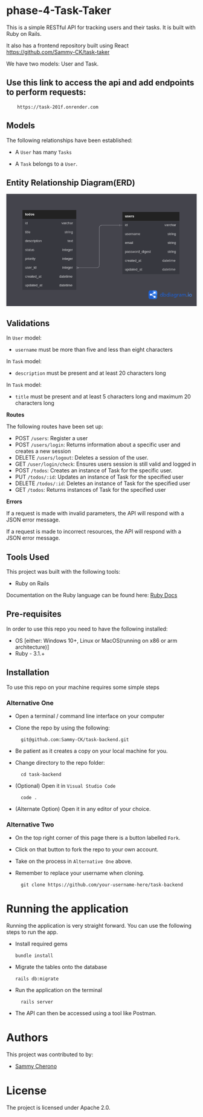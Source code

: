 # phase-4-Task-Taker
This is a simple RESTful API for tracking users and their tasks. It is built with Ruby on Rails.

It also has a frontend repository built using React
        https://github.com/Sammy-CK/task-taker

        
We have two models: User and Task.


## Use this link to access the api and add endpoints to perform requests:
        https://task-201f.onrender.com

## Models

The following relationships have been established:

- A `User` has many `Tasks`

- A `Task` belongs to a `User`.

## Entity Relationship Diagram(ERD)
<img src="relationship.png">

## Validations

In `User` model:
- `username` must be more than five and less than eight characters

In `Task` model:
- `description` must be present and at least 20 characters long

In `Task` model:
- `title` must be present and at least 5 characters long and maximum 20 characters long

**Routes**

The following routes have been set up:

- POST `/users`: Register a user
- POST `/users/login`: Returns information about a specific user and creates a new session
- DELETE `/users/logout`: Deletes a session of the user.
- GET `/user/login/check`: Ensures users session is still valid and logged in
- POST `/todos`: Creates an instance of Task for the specific user.
- PUT `/todos/:id`: Updates an instance of Task for the specified user
- DELETE `/todos/:id`: Deletes an instance of Task for the specified user
- GET `/todos`: Returns instances of Task for the specified user


**Errors**

If a request is made with invalid parameters, the API will respond with a JSON error message.

If a request is made to incorrect resources, the API will respond with a JSON error message.


## Tools Used
This project was built with the following tools:

- Ruby on Rails

Documentation on the Ruby language can be found here: [Ruby Docs](https://docs.ruby-lang.org/en/3.1/)

## Pre-requisites
In order to use this repo you need to have the following installed:

- OS [either: Windows 10+, Linux or MacOS(running on x86 or arm architecture)]
- Ruby - 3.1.+

## Installation

To use this repo on your machine requires some simple steps

### Alternative One

- Open a terminal / command line interface on your computer
- Clone the repo by using the following:

        git@github.com:Sammy-CK/task-backend.git

- Be patient as it creates a copy on your local machine for you.
- Change directory to the repo folder:

        cd task-backend

- (Optional) Open it in ``Visual Studio Code``

        code .

- (Alternate Option) Open it in any editor of your choice.

### Alternative Two

- On the top right corner of this page there is a button labelled ``Fork``.
- Click on that button to fork the repo to your own account.
- Take on the process in ``Alternative One`` above.
- Remember to replace your username when cloning.

        git clone https://github.com/your-username-here/task-backend


# Running the application

Running the application is very straight forward. You can use the following steps to run the app.

-   Install required gems
        
        bundle install

-   Migrate the tables onto the database

        rails db:migrate

- Run the application on the terminal

        rails server

- The API can then be accessed using a tool like Postman.



# Authors
This project was contributed to by:
- [Sammy Cherono](https://github.com/Sammy-CK/)

# License
The project is licensed under Apache 2.0. 